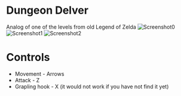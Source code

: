 # Dungeon Delver
Analog of one of the levels from old Legend of Zelda
![Screenshot0](https://github.com/ArseniySukhanov/Studying-Projects/blob/main/Dungeon%20Delver/Screenshots/Screenshot0.png)
![Screenshot1](https://github.com/ArseniySukhanov/Studying-Projects/blob/main/Dungeon%20Delver/Screenshots/Screenshot1.png)
![Screenshot2](https://github.com/ArseniySukhanov/Studying-Projects/blob/main/Dungeon%20Delver/Screenshots/Screenshot2.png)
# Controls
* Movement - Arrows
* Attack - Z
* Grapling hook - X (it would not work if you have not find it yet)
